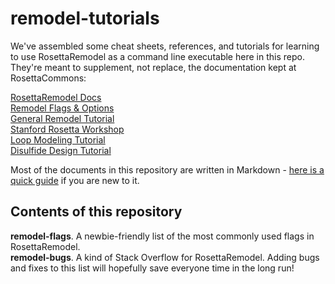 # remodel-tutorials
We've assembled some cheat sheets, references, and tutorials for learning to use RosettaRemodel as a command line executable here in this repo. They're meant to supplement, not replace, the documentation kept at RosettaCommons:

[RosettaRemodel Docs](https://www.rosettacommons.org/docs/latest/application_documentation/design/rosettaremodel)  
[Remodel Flags & Options](https://www.rosettacommons.org/docs/latest/full-options-list)  
[General Remodel Tutorial](https://www.rosettacommons.org/docs/latest/application_documentation/design/Remodel)  
[Stanford Rosetta Workshop](http://2016.rosetta.ninja/day-3/rosettaremodel-basic-tutorial)  
[Loop Modeling Tutorial](https://www.rosettacommons.org/demos/latest/tutorials/loop_modeling/loop_modeling)  
[Disulfide Design Tutorial](https://www.rosettacommons.org/docs/latest/application_documentation/design/rosettaremodel#algorithm_disulfide-design)  

Most of the documents in this repository are written in Markdown - [here is a quick guide](https://help.github.com/articles/basic-writing-and-formatting-syntax/) if you are new to it.

## Contents of this repository
**remodel-flags**. A newbie-friendly list of the most commonly used flags in RosettaRemodel.    
**remodel-bugs**. A kind of Stack Overflow for RosettaRemodel. Adding bugs and fixes to this list will hopefully save everyone time in the long run!   
